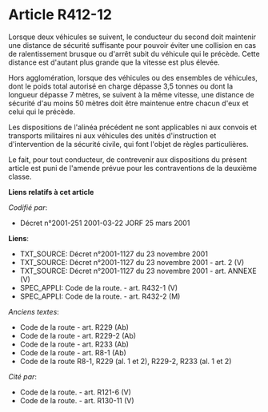 # Article R412-12

Lorsque deux véhicules se suivent, le conducteur du second doit maintenir une distance de sécurité suffisante pour pouvoir
éviter une collision en cas de ralentissement brusque ou d'arrêt subit du véhicule qui le précède. Cette distance est
d'autant plus grande que la vitesse est plus élevée.

Hors agglomération, lorsque des véhicules ou des ensembles de véhicules, dont le poids total autorisé en charge dépasse 3,5
tonnes ou dont la longueur dépasse 7 mètres, se suivent à la même vitesse, une distance de sécurité d'au moins 50 mètres doit
être maintenue entre chacun d'eux et celui qui le précède.

Les dispositions de l'alinéa précédent ne sont applicables ni aux convois et transports militaires ni aux véhicules des
unités d'instruction et d'intervention de la sécurité civile, qui font l'objet de règles particulières.

Le fait, pour tout conducteur, de contrevenir aux dispositions du présent article est puni de l'amende prévue pour les
contraventions de la deuxième classe.

**Liens relatifs à cet article**

_Codifié par_:

  - Décret n°2001-251 2001-03-22 JORF 25 mars 2001

**Liens**:

  - TXT_SOURCE: Décret n°2001-1127 du 23 novembre 2001
  - TXT_SOURCE: Décret n°2001-1127 du 23 novembre 2001 - art. 2 (V)
  - TXT_SOURCE: Décret n°2001-1127 du 23 novembre 2001 - art. ANNEXE (V)
  - SPEC_APPLI: Code de la route. - art. R432-1 (V)
  - SPEC_APPLI: Code de la route. - art. R432-2 (M)

_Anciens textes_:

  - Code de la route - art. R229 (Ab)
  - Code de la route - art. R229-2 (Ab)
  - Code de la route - art. R233 (Ab)
  - Code de la route - art. R8-1 (Ab)
  - Code de la route R8-1, R229 (al. 1 et 2), R229-2, R233 (al. 1 et 2)

_Cité par_:

  - Code de la route. - art. R121-6 (V)
  - Code de la route. - art. R130-11 (V)
